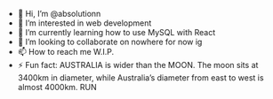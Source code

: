 - 👋 Hi, I’m @absolutionn
- 👀 I’m interested in web development
- 🌱 I’m currently learning how to use MySQL with React
- 💞️ I’m looking to collaborate on nowhere for now ig 
- 📫 How to reach me W.I.P. 
- ⚡ Fun fact: AUSTRALIA is wider than the MOON. The moon sits at 3400km in diameter, while Australia’s diameter from east to west is almost 4000km. RUN 

<!---
absolutionn/absolutionn is a ✨ special ✨ repository because its `README.md` (this file) appears on your GitHub profile.
You can click the Preview link to take a look at your changes.
--->
